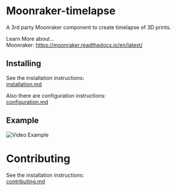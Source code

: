 # Moonraker-timelapse

A 3rd party Moonraker component to create timelapse of 3D prints.

Learn More about...   
Moonraker: https://moonraker.readthedocs.io/en/latest/   

## Installing

See the installation instructions:   
[installation.md](docs/installation.md)

Also there are configuration instructions:   
[configuration.md](docs/configuration.md)

## Example
![Video Example](TBD)

# Contributing
See the installation instructions:   
[contributing.md](docs/contributing.md)

